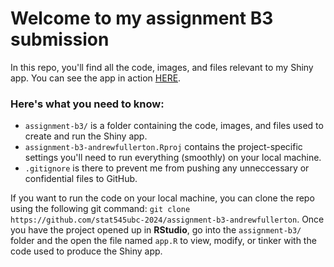 # Welcome to my assignment B3 submission
In this repo, you'll find all the code, images, and files relevant to my Shiny app. You can see the app in action [HERE](https://andrewfullerton.shinyapps.io/assignment-b3/).

### Here's what you need to know:
* `assignment-b3/` is a folder containing the code, images, and files used to create and run the Shiny app.
* `assignment-b3-andrewfullerton.Rproj` contains the project-specific settings you'll need to run everything (smoothly) on your local machine.
* `.gitignore` is there to prevent me from pushing any unneccessary or confidential files to GitHub.

If you want to run the code on your local machine, you can clone the repo using the following git command: `git clone https://github.com/stat545ubc-2024/assignment-b3-andrewfullerton`. Once you have the project opened up in **RStudio**, go into the `assignment-b3/` folder and the open the file named `app.R` to view, modify, or tinker with the code used to produce the Shiny app. 
